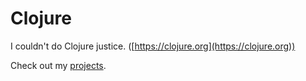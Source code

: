 # Clojure

I couldn't do Clojure justice. ([https://clojure.org](https://clojure.org))

Check out my [projects](projects.md).
